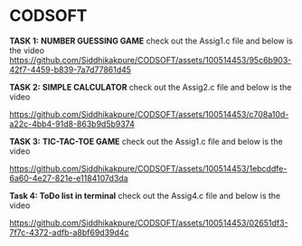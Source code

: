 # CODSOFT
**TASK 1:** **NUMBER GUESSING GAME**
check out the Assig1.c file and below is the video 
https://github.com/Siddhikakpure/CODSOFT/assets/100514453/95c6b903-42f7-4459-b839-7a7d77861d45

**TASK 2:** **SIMPLE CALCULATOR**
check out the Assig2.c file and below is the video 

https://github.com/Siddhikakpure/CODSOFT/assets/100514453/c708a10d-a22c-4bb4-91d8-863b9d5b9374

**TASK 3:** **TIC-TAC-TOE GAME**
check out the Assig1.c file and below is the video 

https://github.com/Siddhikakpure/CODSOFT/assets/100514453/1ebcddfe-6a60-4e27-821e-e1184107d3da

**Task 4: ToDo list in terminal**
check out the Assig4.c file and below is the video 


https://github.com/Siddhikakpure/CODSOFT/assets/100514453/02651df3-7f7c-4372-adfb-a8bf69d39d4c


